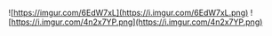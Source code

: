 ![https://imgur.com/6EdW7xL](https://i.imgur.com/6EdW7xL.png)
![https://i.imgur.com/4n2x7YP.png](https://i.imgur.com/4n2x7YP.png)


